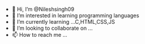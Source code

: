 - 👋 Hi, I’m @Nileshsingh09
- 👀 I’m interested in learning programming languages 
- 🌱 I’m currently learning ...C,HTML,CSS,JS
- 💞️ I’m looking to collaborate on ...
- 📫 How to reach me ...

<!---
Nileshsingh09/Nileshsingh09 is a ✨ special ✨ repository because its `README.md` (this file) appears on your GitHub profile.
You can click the Preview link to take a look at your changes.
--->
